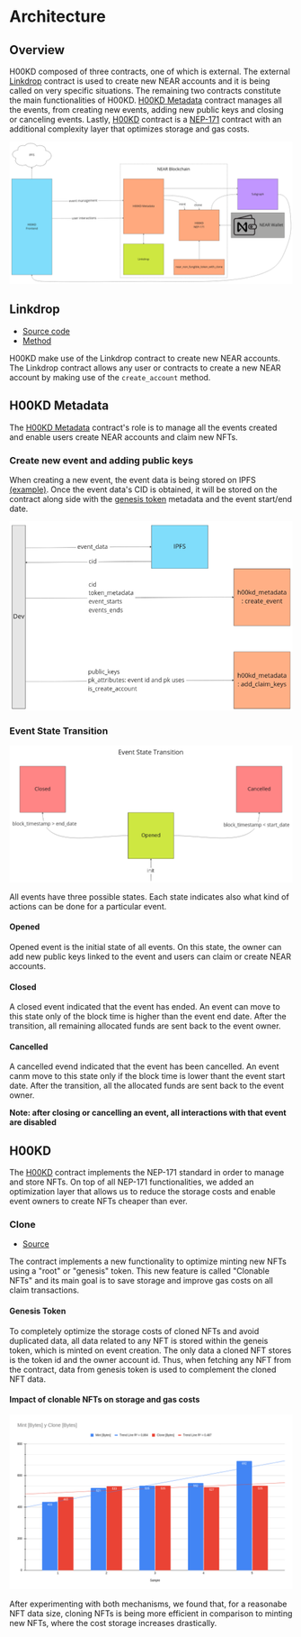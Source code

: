 # Architecture

<!-- Necessary comment to make work below header tag -->

## Overview

H00KD composed of three contracts, one of which is external. The external [Linkdrop](#linkdrop) contract is used to create new NEAR accounts and it is being called on very specific situations. The remaining two contracts constitute the main functionalities of H00KD. [H00KD Metadata](#h00kd-metadata) contract manages all the events, from creating new events, adding new public keys and closing or canceling events. Lastly, [H00KD](#h00kd) contract is a [NEP-171](https://github.com/near/NEPs/blob/master/neps/nep-0171.md) contract with an additional complexity layer that optimizes storage and gas costs.

![alt text](../../static/img/h00kd_arch.png)

## Linkdrop

- [Source code](https://github.com/near/near-linkdrop)
- [Method](https://github.com/near/near-linkdrop/blob/master/src/lib.rs#L127)

H00KD make use of the Linkdrop contract to create new NEAR accounts. The Linkdrop contract allows any user or contracts to create a new NEAR account by making use of the `create_account` method.

## H00KD Metadata

The [H00KD Metadata](../contracts/h00kd_metadata.md) contract's role is to manage all the events created and enable users create NEAR accounts and claim new NFTs.

### Create new event and adding public keys

When creating a new event, the event data is being stored on IPFS [(example)](./ipfs.md). Once the event data's CID is obtained, it will be stored on the contract along side with the [genesis token](#genesis-token) metadata and the event start/end date.

![alt text](../../static/img/create_event_add_keys.png)

### Event State Transition

![alt text](../../static/img/event_state_transition.png)

All events have three possible states. Each state indicates also what kind of actions can be done for a particular event.

#### Opened

Opened event is the initial state of all events. On this state, the owner can add new public keys linked to the event and users can claim or create NEAR accounts.

#### Closed

A closed event indicated that the event has ended. An event can move to this state only of the block time is higher than the event end date. After the transition, all remaining allocated funds are sent back to the event owner.

#### Cancelled

A cancelled evend indicated that the event has been cancelled. An event canm move to this state only if the block time is lower thant the event start date. After the transition, all the allocated funds are sent back to the event owner.

**Note: after closing or cancelling an event, all interactions with that event are disabled**

## H00KD

The [H00KD](../contracts/h00kd.md) contract implements the NEP-171 standard in order to manage and store NFTs. On top of all NEP-171 functionalities, we added an optimization layer that allows us to reduce the storage costs and enable event owners to create NFTs cheaper than ever.

### Clone

- [Source](https://github.com/shard-Labs/near_non_fungible_token_with_clone/)

The contract implements a new functionality to optimize minting new NFTs using a "root" or "genesis" token. This new feature is called "Clonable NFTs" and its main goal is to save storage and improve gas costs on all claim transactions.

#### Genesis Token

To completely optimize the storage costs of cloned NFTs and avoid duplicated data, all data related to any NFT is stored within the geneis token, which is minted on event creation. The only data a cloned NFT stores is the token id and the owner account id. Thus, when fetching any NFT from the contract, data from genesis token is used to complement the cloned NFT data.

#### Impact of clonable NFTs on storage and gas costs

![alt text](../../static/img/mint_vs_clone.png)

After experimenting with both mechanisms, we found that, for a reasonabe NFT data size, cloning NFTs is being more efficient in comparison to minting new NFTs, where the cost storage increases drastically.
